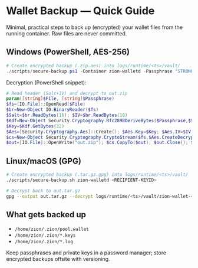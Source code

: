 # Wallet Backup — Quick Guide

Minimal, practical steps to back up (encrypted) your wallet files from the running container. Raw files are never committed.

## Windows (PowerShell, AES-256)
```powershell
# Create encrypted backup (.zip.aes) into logs/runtime/<ts>/vault/
./scripts/secure-backup.ps1 -Container zion-walletd -Passphrase "STRONG_PASSPHRASE"
```
Decryption (PowerShell snippet):
```powershell
# Read header (Salt+IV) and decrypt to out.zip
param([string]$File, [string]$Passphrase)
$fs=[IO.File]::OpenRead($File)
$br=New-Object IO.BinaryReader($fs)
$Salt=$br.ReadBytes(16); $IV=$br.ReadBytes(16)
$Kdf=New-Object Security.Cryptography.Rfc2898DeriveBytes($Passphrase,$Salt,100000)
$Key=$Kdf.GetBytes(32)
$Aes=[Security.Cryptography.Aes]::Create(); $Aes.Key=$Key; $Aes.IV=$IV; $Aes.Mode='CBC'; $Aes.Padding='PKCS7'
$cs=New-Object Security.Cryptography.CryptoStream($fs,$Aes.CreateDecryptor(),[Security.Cryptography.CryptoStreamMode]::Read)
$out=[IO.File]::OpenWrite("out.zip"); $cs.CopyTo($out); $out.Close(); $cs.Close(); $fs.Close()
```

## Linux/macOS (GPG)
```bash
# Create encrypted backup (.tar.gz.gpg) into logs/runtime/<ts>/vault/
./scripts/secure-backup.sh zion-walletd <RECIPIENT-KEYID>

# Decrypt back to out.tar.gz
gpg --output out.tar.gz --decrypt logs/runtime/<ts>/vault/zion-wallet-<ts>.tar.gz.gpg
```

## What gets backed up
- `/home/zion/.zion/pool.wallet`
- `/home/zion/.zion/*.keys`
- `/home/zion/.zion/*.log`

Keep passphrases and private keys in a password manager; store encrypted backups offsite with versioning.
